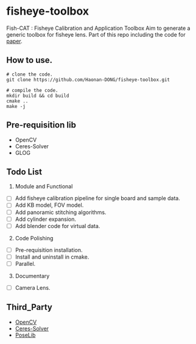# fisheye-toolbox
Fish-CAT : Fisheye Calibration and Application Toolbox
Aim to generate a generic toolbox for fisheye lens. Part of this repo including the code for [paper](None).

## How to use.
```shell
# clone the code.
git clone https://github.com/Haonan-DONG/fisheye-toolbox.git

# compile the code.
mkdir build && cd build
cmake ..
make -j
```

## Pre-requisition lib
- OpenCV
- Ceres-Solver
- GLOG

## Todo List
1. Module and Functional
- [ ] Add fisheye calibration pipeline for single board and sample data.
- [ ] Add KB model, FOV model.
- [ ] Add panoramic stitching algorithms.
- [ ] Add cylinder expansion.
- [ ] Add blender code for virtual data.

2. Code Polishing
- [ ] Pre-requisition installation.
- [ ] Install and uninstall in cmake.
- [ ] Parallel.

3. Documentary
- [ ] Camera Lens.

## Third_Party
- [OpenCV](https://github.com/opencv/opencv)
- [Ceres-Solver](https://github.com/ceres-solver/ceres-solver)
- [PoseLib](https://github.com/vlarsson/PoseLib)